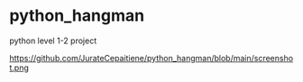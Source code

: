# python_hangman

python level 1-2 project

https://github.com/JurateCepaitiene/python_hangman/blob/main/screenshot.png
